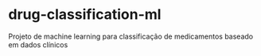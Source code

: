 # drug-classification-ml
Projeto de machine learning para classificação de medicamentos baseado em dados clínicos
